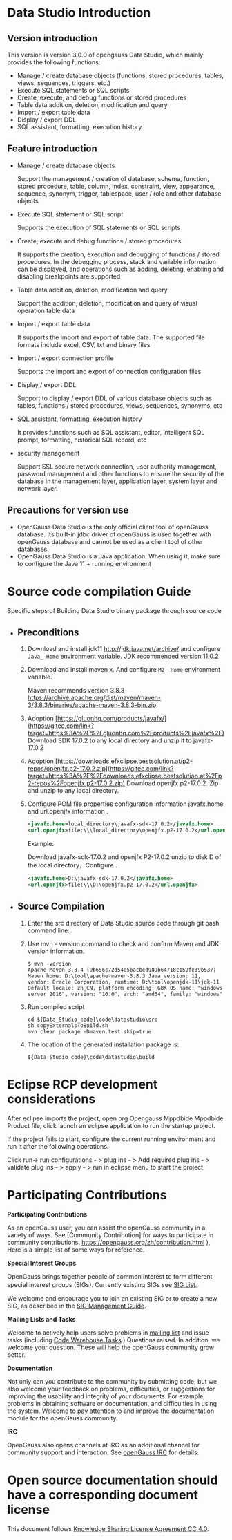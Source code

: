 # Data Studio Introduction

## Version introduction

This version is version 3.0.0 of opengauss Data Studio, which mainly provides the following functions:

- Manage / create database objects (functions, stored procedures, tables, views, sequences, triggers, etc.)
- Execute SQL statements or SQL scripts
- Create, execute, and debug functions or stored procedures
- Table data addition, deletion, modification and query
- Import / export table data
- Display / export DDL
- SQL assistant, formatting, execution history

## Feature introduction

- Manage / create database objects

  Support the management / creation of database, schema, function, stored procedure, table, column, index, constraint, view, appearance, sequence, synonym, trigger, tablespace, user / role and other database objects

- Execute SQL statement or SQL script

  Supports the execution of SQL statements or SQL scripts

- Create, execute and debug functions / stored procedures

  It supports the creation, execution and debugging of functions / stored procedures. In the debugging process, stack and variable information can be displayed, and operations such as adding, deleting, enabling and disabling breakpoints are supported

- Table data addition, deletion, modification and query

  Support the addition, deletion, modification and query of visual operation table data

- Import / export table data

  It supports the import and export of table data. The supported file formats include excel, CSV, txt and binary files

- Import / export connection profile

  Supports the import and export of connection configuration files

- Display / export DDL

  Support to display / export DDL of various database objects such as tables, functions / stored procedures, views, sequences, synonyms, etc

- SQL assistant, formatting, execution history

  It provides functions such as SQL assistant, editor, intelligent SQL prompt, formatting, historical SQL record, etc

- security management

  Support SSL secure network connection, user authority management, password management and other functions to ensure the security of the database in the management layer, application layer, system layer and network layer.

## Precautions for version use

- OpenGauss Data Studio is the only official client tool of openGauss database. Its built-in jdbc driver of openGauss is used together with openGauss database and cannot be used as a client tool of other databases
- OpenGauss Data Studio is a Java application. When using it, make sure to configure the Java 11 + running environment

# Source code compilation Guide

Specific steps of Building Data Studio binary package through source code

- ## Preconditions

  1. Download and install jdk11 http://jdk.java.net/archive/  and configure `Java_ Home` environment variable. JDK recommended version 11.0.2

  2. Download and install maven x. And configure `M2_ Home` environment variable. 

     Maven recommends version 3.8.3  https://archive.apache.org/dist/maven/maven-3/3.8.3/binaries/apache-maven-3.8.3-bin.zip

  3. Adoption [https://gluonhq.com/products/javafx/](https://gitee.com/link?target=https%3A%2F%2Fgluonhq.com%2Fproducts%2Fjavafx%2F)  Download SDK 17.0.2 to any local directory and unzip it to javafx-17.0.2

  4. Adoption [https://downloads.efxclipse.bestsolution.at/p2-repos/openjfx.p2-17.0.2.zip](https://gitee.com/link?target=https%3A%2F%2Fdownloads.efxclipse.bestsolution.at%2Fp2-repos%2Fopenjfx.p2-17.0.2.zip)  Download openjfx p2-17.0.2. Zip and unzip to any local directory.

  5. Configure POM file properties configuration information javafx.home and url.openjfx information .

     ```xml
     <javafx.home>local_directory\javafx-sdk-17.0.2</javafx.home>
     <url.openjfx>file:\\\local_directory\openjfx.p2-17.0.2</url.openjfx>
     ```
     
     Example:
     
     Download javafx-sdk-17.0.2 and openjfx P2-17.0.2 unzip to disk D of the local directory，Configure .
     
     ```xml
     <javafx.home>D:\javafx-sdk-17.0.2</javafx.home>
     <url.openjfx>file:\\\D:\openjfx.p2-17.0.2</url.openjfx>
     ```
     
     

- ## Source Compilation

  1. Enter the src directory of Data Studio source code through git bash command line:

  2. Use mvn - version command to check and confirm Maven and JDK version information.

     ```
     $ mvn -version
     Apache Maven 3.8.4 (9b656c72d54e5bacbed989b64718c159fe39b537)
     Maven home: D:\tool\apache-maven-3.8.3 Java version: 11, vendor: Oracle Corporation, runtime: D:\tool\openjdk-11\jdk-11 Default locale: zh_CN, platform encoding: GBK OS name: "windows server 2016", version: "10.0", arch: "amd64", family: "windows"
     ```

  3. Run compiled script

     ```
     cd ${Data_Studio_code}\code\datastudio\src
     sh copyExternalsToBuild.sh
     mvn clean package -Dmaven.test.skip=true
     ```

   4. The location of the generated  installation package is:

      ```
      ${Data_Studio_code}\code\datastudio\build
      ```



# Eclipse RCP development considerations

After eclipse imports the project, open org Opengauss Mppdbide Mppdbide Product file, click launch an eclipse application to run the startup project.

If the project fails to start, configure the current running environment and run it after the following operations.

Click  run-> run configurations - > plug ins - > Add required plug ins - > validate plug ins - > apply - > run in eclipse menu to start the project

# Participating Contributions

**Participating Contributions**

As an openGauss user, you can assist the openGauss community in a variety of ways. See [Community Contribution] for ways to participate in community contributions. https://opengauss.org/zh/contribution.html ), Here is a simple list of some ways for reference.

**Special Interest Groups**

OpenGauss brings together people of common interest to form different special interest groups (SIGs). Currently existing SIGs see [SIG List](https://opengauss.org/zh/contribution.html)。

We welcome and encourage you to join an existing SIG or to create a new SIG, as described in the [SIG Management Guide]( https://opengauss.org/zh/contribution.html ).

**Mailing Lists and Tasks**

Welcome to actively help users solve problems in [mailing list]( https://opengauss.org/zh/community/mails.html ) and issue tasks (including [Code Warehouse Tasks](https://gitee.com/organizations/opengauss/issues) ) Questions raised. In addition, we welcome your question. These will help the openGauss community grow better.

**Documentation**

Not only can you contribute to the community by submitting code, but we also welcome your feedback on problems, difficulties, or suggestions for improving the usability and integrity of your documents. For example, problems in obtaining software or documentation, and difficulties in using the system. Welcome to pay attention to and improve the documentation module for the openGauss community.

**IRC**

OpenGauss also opens channels at IRC as an additional channel for community support and interaction. See  [openGauss IRC](https://opengauss.org/zh/community/onlineCommunication.html) for details.

# Open source documentation should have a corresponding document license

This document follows [Knowledge Sharing License Agreement CC 4.0](https://creativecommons.org/licenses/by/4.0/).